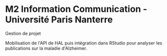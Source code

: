 # M2 Information Communication - Université Paris Nanterre

Gestion de projet

Mobilisation de l'API de HAL puis intégration dans RStudio pour analyser les publications sur la maladie d'Alzheimer.
